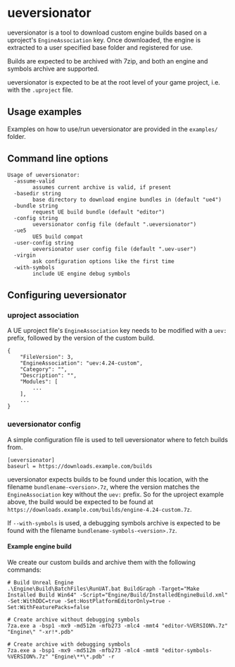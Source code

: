 # ueversionator

ueversionator is a tool to download custom engine builds based on a uproject's
`EngineAssociation` key. Once downloaded, the engine is extracted to a user specified
base folder and registered for use.

Builds are expected to be archived with 7zip, and both an engine and symbols
archive are supported.

ueversionator is expected to be at the root level of your game project, i.e. with the `.uproject` file.

## Usage examples

Examples on how to use/run ueversionator are provided in the `examples/` folder.

## Command line options

```
Usage of ueversionator:
  -assume-valid
        assumes current archive is valid, if present
  -basedir string
        base directory to download engine bundles in (default "ue4")
  -bundle string
        request UE build bundle (default "editor")
  -config string
        ueversionator config file (default ".ueversionator")
  -ue5
        UE5 build compat
  -user-config string
        ueversionator user config file (default ".uev-user")
  -virgin
        ask configuration options like the first time
  -with-symbols
        include UE engine debug symbols
```

## Configuring ueversionator

### uproject association

A UE uproject file's `EngineAssociation` key needs to be modified with a
`uev:` prefix, followed by the version of the custom build.

```
{
    "FileVersion": 3,
    "EngineAssociation": "uev:4.24-custom",
    "Category": "",
    "Description": "",
    "Modules": [
        ...
    ],
    ...
}
```

### ueversionator config

A simple configuration file is used to tell ueversionator where to fetch builds
from.

```
[ueversionator]
baseurl = https://downloads.example.com/builds
```

ueversionator expects builds to be found under this location, with the
filename `bundlename-<version>.7z`, where the version matches the
`EngineAssociation` key without the `uev:` prefix. So for the
uproject example above, the build would be expected to be found at
`https://downloads.example.com/builds/engine-4.24-custom.7z`.

If `--with-symbols` is used, a debugging symbols archive is expected to be
found with the filename `bundlename-symbols-<version>.7z`.

#### Example engine build

We create our custom builds and archive them with the following commands:

```
# Build Unreal Engine
.\Engine\Build\BatchFiles\RunUAT.bat BuildGraph -Target="Make Installed Build Win64" -Script="Engine/Build/InstalledEngineBuild.xml" -Set:WithDDC=true -Set:HostPlatformEditorOnly=true -Set:WithFeaturePacks=false

# Create archive without debugging symbols
7za.exe a -bsp1 -mx9 -md512m -mfb273 -mlc4 -mmt4 "editor-%VERSION%.7z" "Engine\" "-xr!*.pdb"

# Create archive with debugging symbols
7za.exe a -bsp1 -mx9 -md512m -mfb273 -mlc4 -mmt8 "editor-symbols-%VERSION%.7z" "Engine\**\*.pdb" -r
```
